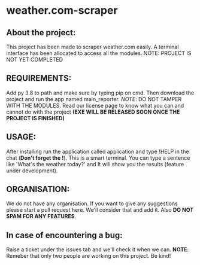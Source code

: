 # weather.com-scraper

## About the project:
  This project has been made to scraper weather.com easily. A terminal interface has been allocated to access all the modules. NOTE: PROJECT IS NOT YET COMPLETED
  
## REQUIREMENTS:
  Add py 3.8 to path and make sure by typing pip on cmd. Then download the project and run the app named main_reporter.
  *NOTE*: DO NOT TAMPER WITH THE MODULES. Read our license page to know what you can and cannot do with the project
  __(EXE WILL BE RELEASED SOON ONCE THE PROJECT IS FINISHED)__
  
## USAGE:
  After installing run the application called application and type !HELP in the chat (__Don't forget the !__).
  This is a smart terminal. You can type a sentence like 'What's the weather today?' and It will show you the results (feature under development).
  
## ORGANISATION:
  We do not have any organisation. If you want to give any suggestions please start a pull request here. We'll consider that and add it. Also __DO NOT SPAM FOR ANY FEATURES__.
  
## In case of encountering a bug:
  Raise a ticket under the issues tab and we'll check it when we can. __NOTE__:  Remeber that only two people are working on this project. Be kind!
 

  
  
 
